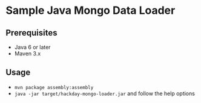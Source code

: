Sample Java Mongo Data Loader
=============================

## Prerequisites
- Java 6 or later
- Maven 3.x

## Usage
- `mvn package assembly:assembly`
- `java -jar target/hackday-mongo-loader.jar` and follow the help options

